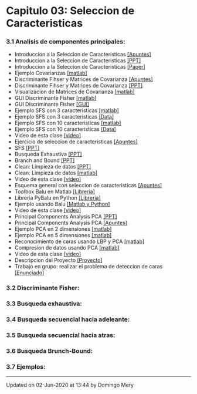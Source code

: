 
# Capitulo 03: Seleccion de Caracteristicas
### 3.1 Analisis de componentes principales:
* Introduccion a la Seleccion de Caracteristicas [[Apuntes]](https://github.com/domingomery/patrones/blob/master/clases/Cap03_Seleccion_de_Caracteristicas/presentations/PAT03_FeatureSelection_Intro.pdf)
* Introduccion a la Seleccion de Caracteristicas [[PPT]](https://github.com/domingomery/patrones/blob/master/clases/Cap03_Seleccion_de_Caracteristicas/presentations/PAT03_FeatureSelection_Intro.pptx)
* Introduccion a la Seleccion de Caracteristicas [[Paper]](https://github.com/domingomery/patrones/blob/master/clases/Cap03_Seleccion_de_Caracteristicas/presentations/PAT03_FeatureSelection.pdf)
* Ejemplo Covarianzas [[matlab]](https://github.com/domingomery/patrones/blob/master/clases/Cap03_Seleccion_de_Caracteristicas/matlab/PAT03_CovarianceExamples.m)
* Discriminante Fihser y Matrices de Covarianza [[Apuntes]](https://github.com/domingomery/patrones/blob/master/clases/Cap03_Seleccion_de_Caracteristicas/presentations/PAT03_Fisher_Covarianzas.pdf)
* Discriminante Fihser y Matrices de Covarianza [[PPT]](https://github.com/domingomery/patrones/blob/master/clases/Cap03_Seleccion_de_Caracteristicas/presentations/PAT03_Fisher_Covarianzas.pptx)
* Visualizacion de Matrices de Covarianza [[matlab]](https://github.com/domingomery/patrones/blob/master/clases/Cap03_Seleccion_de_Caracteristicas/matlab/PAT03_CovarianceVisualization.m)
* GUI Discriminante Fisher [[matlab]](https://github.com/domingomery/patrones/blob/master/clases/Cap03_Seleccion_de_Caracteristicas/matlab/PAT03_GUI_Fisher.m)
* GUI Discriminante Fisher [[GUI]](https://github.com/domingomery/patrones/blob/master/clases/Cap03_Seleccion_de_Caracteristicas/matlab/PAT03_GUI_Fisher.fig)
* Ejemplo SFS con 3 caracteristicas [[matlab]](https://github.com/domingomery/patrones/blob/master/clases/Cap03_Seleccion_de_Caracteristicas/matlab/PAT03_SFS_3features.m)
* Ejemplo SFS con 3 caracteristicas [[Data]](https://github.com/domingomery/patrones/blob/master/clases/Cap03_Seleccion_de_Caracteristicas/matlab/fisherdata.mat)
* Ejemplo SFS con 10 caracteristicas [[matlab]](https://github.com/domingomery/patrones/blob/master/clases/Cap03_Seleccion_de_Caracteristicas/matlab/PAT03_SFS_10features.m)
* Ejemplo SFS con 10 caracteristicas [[Data]](https://github.com/domingomery/patrones/blob/master/clases/Cap03_Seleccion_de_Caracteristicas/matlab/fisherdata.mat)
* Video de esta clase [[video]](https://youtu.be/Um8uf5krqrI)
* Ejercicio de seleccion de caracteristicas [[Apuntes]](https://github.com/domingomery/patrones/blob/master/clases/Cap03_Seleccion_de_Caracteristicas/presentations/PAT03_SeleccionCaracteristicas.pdf)
* SFS [[PPT]](https://github.com/domingomery/patrones/blob/master/clases/Cap03_Seleccion_de_Caracteristicas/presentations/PAT03_SFS.pptx)
* Busqueda Exhaustiva [[PPT]](https://github.com/domingomery/patrones/blob/master/clases/Cap03_Seleccion_de_Caracteristicas/presentations/PAT03_ExSearch.pptx)
* Branch and Bound [[PPT]](https://github.com/domingomery/patrones/blob/master/clases/Cap03_Seleccion_de_Caracteristicas/presentations/PAT03_BranchAndBound.pptx)
* Clean: Limpieza de datos [[PPT]](https://github.com/domingomery/patrones/blob/master/clases/Cap03_Seleccion_de_Caracteristicas/presentations/PAT03_Clean.pptx)
* Clean: Limpieza de datos [[matlab]](https://github.com/domingomery/patrones/blob/master/clases/Cap03_Seleccion_de_Caracteristicas/matlab/PAT03_dataclean.m)
* Video de esta clase [[video]](https://youtu.be/TADUwezDE08)
* Esquema general con seleccion de caracteristicas [[Apuntes]](https://github.com/domingomery/patrones/blob/master/clases/Cap03_Seleccion_de_Caracteristicas/presentations/PAT03_GeneralSchema.pdf)
* Toolbox Balu en Matlab [[Libreria]](https://github.com/domingomery/Balu)
* Libreria PyBalu en Python [[Libreria]](https://github.com/mbucchi/pybalu)
* Ejemplo usando Balu [[Matlab y Python]](https://github.com/domingomery/patrones/blob/master/clases/Cap03_Seleccion_de_Caracteristicas/balu/)
* Video de esta clase [[video]](https://youtu.be/db5qBh-VVWw)
* Principal Components Analysis PCA [[PPT]](https://github.com/domingomery/patrones/blob/master/clases/Cap03_Seleccion_de_Caracteristicas/presentations/PAT03_PCA.pptx)
* Principal Components Analysis PCA [[Apuntes]](https://github.com/domingomery/patrones/blob/master/clases/Cap03_Seleccion_de_Caracteristicas/presentations/PAT03_PCA.pdf)
* Ejemplo PCA en 2 dimensiones [[matlab]](https://github.com/domingomery/patrones/blob/master/clases/Cap03_Seleccion_de_Caracteristicas/matlab/PAT03_PCA_2D.m)
* Ejemplo PCA en 5 dimensiones [[matlab]](https://github.com/domingomery/patrones/blob/master/clases/Cap03_Seleccion_de_Caracteristicas/matlab/PAT03_PCA_5D.m)
* Reconocimiento de caras usando LBP y PCA [[matlab]](https://github.com/domingomery/patrones/blob/master/clases/Cap03_Seleccion_de_Caracteristicas/matlab/PAT03_PCA_FaceRecognition.m)
* Compresion de datos usando PCA [[matlab]](https://github.com/domingomery/patrones/blob/master/clases/Cap03_Seleccion_de_Caracteristicas/matlab/PAT03_PCA_DataCompression.m)
* Video de esta clase [[video]](https://youtu.be/9VxaGQSHKxo)
* Descripcion del Proyecto [[Proyecto]](https://github.com/domingomery/patrones/tree/master/proyecto)
* Trabajo en grupo: realizar el problema de deteccion de caras [[Enunciado]](https://github.com/domingomery/patrones/blob/master/clases/Cap03_Seleccion_de_Caracteristicas/ejercicios/PCA_SFS)
### 3.2 Discriminante Fisher:
### 3.3 Busqueda exhaustiva:
### 3.4 Busqueda secuencial hacia adeleante:
### 3.5 Busqueda secuencial hacia atras:
### 3.6 Busqueda Brunch-Bound:
### 3.7 Ejemplos:
---


Updated on 02-Jun-2020 at 13:44 by Domingo Mery
